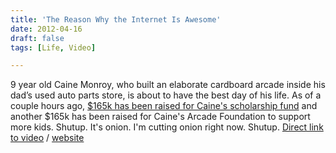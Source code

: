 ```yaml
---
title: 'The Reason Why the Internet Is Awesome'
date: 2012-04-16
draft: false
tags: [Life, Video]

---
```


9 year old Caine Monroy, who built an elaborate cardboard arcade inside his dad’s used auto parts store, is about to have the best day of his life. As of a couple hours ago, [$165k has been raised for Caine's scholarship fund](https://www.facebook.com/cainesarcade/posts/154074761386062) and another $165k has been raised for Caine's Arcade Foundation to support more kids. Shutup. It's onion. I'm cutting onion right now. Shutup. [Direct link to video](https://vimeo.com/40000072) / [website](http://cainesarcade.com/)